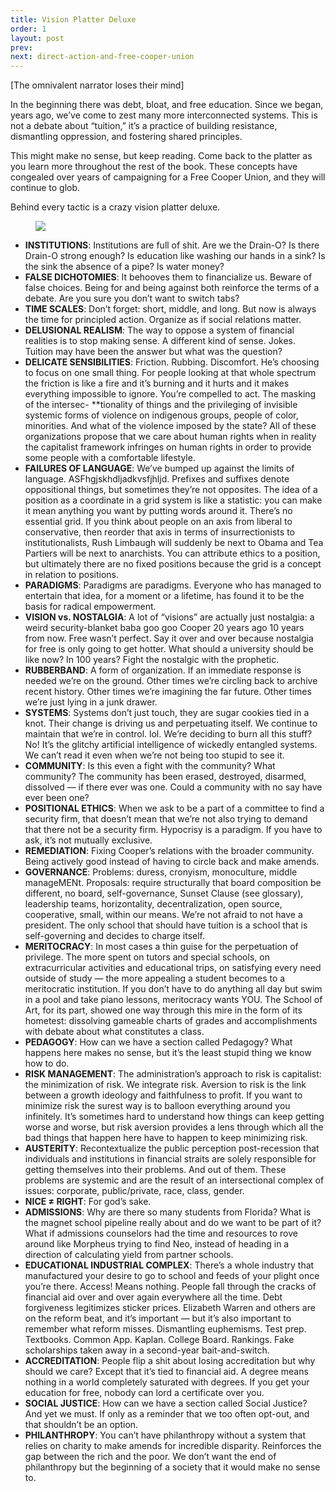 ```yaml
---
title: Vision Platter Deluxe
order: 1
layout: post
prev: 
next: direct-action-and-free-cooper-union
---
```


[The omnivalent narrator loses their mind] 

In the beginning there was debt, bloat, and free education. Since we began, years ago, we’ve come to zest many more interconnected systems. This is not a debate about “tuition,” it’s a practice of building resistance, dismantling oppression, and fostering shared principles.

This might make no sense, but keep reading. Come back to the platter as you learn more throughout the rest of the book. These concepts have congealed over years of campaigning for a Free Cooper Union, and they will continue to glob.

Behind every tactic is a crazy vision platter deluxe.

<figure>
	<img src="{{site.baseurl}}/img/lowdown/okay-whatever.jpg">
</figure>

- **INSTITUTIONS**: Institutions are full of shit. Are we the Drain-O? Is there Drain-O strong enough? Is education like washing our hands in a sink? Is the sink the absence of a pipe? Is water money?
- **FALSE DICHOTOMIES**: It behooves them to financialize us. Beware of false choices. Being for and being against both reinforce the terms of a debate. Are you sure you don’t want to switch tabs?
- **TIME SCALES**: Don’t forget: short, middle, and long. But now is always the time for principled action. Organize as if social relations matter.
- **DELUSIONAL REALISM**: The way to oppose a system of financial realities is to stop making sense. A different kind of sense. Jokes. Tuition may have been the answer but what was the question?
- **DELICATE SENSIBILITIES**: Friction. Rubbing. Discomfort. He’s choosing to focus on one small thing. For people looking at that whole spectrum the friction is like a fire and it’s burning and it hurts and it makes everything impossible to ignore. You’re compelled to act. The masking of the intersec- **tionality of things and the privileging of invisible systemic forms of violence on indigenous groups, people of color, minorities. And what of the violence imposed by the state? All of these organizations propose that we care about human rights when in reality the capitalist framework infringes on human rights in order to provide some people with a comfortable lifestyle.
- **FAILURES OF LANGUAGE**: We’ve bumped up against the limits of language. ASFhgjskhdljadkvsfjhljd. Prefixes and suffixes denote oppositional things, but sometimes they’re not opposites. The idea of a position as a coordinate in a grid system is like a statistic: you can make it mean anything you want by putting words around it. There’s no essential grid.  If you think about people on an axis from liberal to conservative, then reorder that axis in terms of insurrectionists to institutionalists, Rush Limbaugh will suddenly be next to Obama and Tea Partiers will be next to anarchists. You can attribute ethics to a position, but ultimately there are no fixed positions because the grid is a concept in relation to positions.
- **PARADIGMS**: Paradigms are paradigms. Everyone who has managed to entertain that idea, for a moment or a lifetime, has found it to be the basis for radical empowerment.
- **VISION vs. NOSTALGIA**: A lot of “visions” are actually just nostalgia: a weird security-blanket baba goo goo Cooper 20 years ago 10 years from now. Free wasn’t perfect. Say it over and over because nostalgia for free is only going to get hotter. What should a university should be like now? In 100 years? Fight the nostalgic with the prophetic.
- **RUBBERBAND**: A form of organization. If an immediate response is needed we’re on the ground. Other times we’re circling back to archive recent history. Other times we’re imagining the far future. Other times we’re just lying in a junk drawer.
- **SYSTEMS**: Systems don’t just touch, they are sugar cookies tied in a knot. Their change is driving us and perpetuating itself. We continue to maintain that we’re in control. lol. We’re deciding to burn all this stuff? No! It’s the glitchy artificial intelligence of wickedly entangled systems. We can’t read it even when we’re not being too stupid to see it.
- **COMMUNITY**: Is this even a fight with the community? What community? The community has been erased, destroyed, disarmed, dissolved — if there ever was one. Could a community with no say have ever been one?
- **POSITIONAL ETHICS**: When we ask to be a part of a committee to find a security firm, that doesn’t mean that we’re not also trying to demand that there not be a security firm. Hypocrisy is a paradigm. If you have to ask, it’s not mutually exclusive.
- **REMEDIATION**: Fixing Cooper’s relations with the broader community. Being actively good instead of having to circle back and make amends.
- **GOVERNANCE**: Problems: duress, cronyism, monoculture, middle manageMENt. Proposals: require structurally that board composition be different, no board, self-governance, Sunset Clause (see glossary), leadership teams, horizontality, decentralization, open source, cooperative, small, within our means. We’re not afraid to not have a president. The only school that should have tuition is a school that is self-governing and decides to charge itself.
- **MERITOCRACY**: In most cases a thin guise for the perpetuation of privilege. The more spent on tutors and special schools, on extracurricular activities and educational trips, on satisfying every need outside of study — the more appealing a student becomes to a meritocratic institution. If you don’t have to do anything all day but swim in a pool and take piano lessons, meritocracy wants YOU. The School of Art, for its part, showed one way through this mire in the form of its hometest: dissolving gameable charts of grades and accomplishments with debate about what constitutes a class.
- **PEDAGOGY**: How can we have a section called Pedagogy? What happens here makes no sense, but it’s the least stupid thing we know how to do.
- **RISK MANAGEMENT**: The administration’s approach to risk is capitalist: the minimization of risk. We integrate risk. Aversion to risk is the link between a growth ideology and faithfulness to profit. If you want to minimize risk the surest way is to balloon everything around you infinitely. It’s sometimes hard to understand how things can keep getting worse and worse, but risk aversion provides a lens through which all the bad things that happen here have to happen to keep minimizing risk.
- **AUSTERITY**: Recontextualize the public perception post-recession that individuals and institutions in financial straits are solely responsible for getting themselves into their problems. And out of them. These problems are systemic and are the result of an intersectional complex of issues: corporate, public/private, race, class, gender.
- **NICE ≠ RIGHT**: For god’s sake.
- **ADMISSIONS**: Why are there so many students from Florida? What is the magnet school pipeline really about and do we want to be part of it? What if admissions counselors had the time and resources to rove around like Morpheus trying to find Neo, instead of heading in a direction of calculating yield from partner schools.
- **EDUCATIONAL INDUSTRIAL COMPLEX**: There’s a whole industry that manufactured your desire to go to school and feeds of your plight once you’re there. Access! Means nothing. People fall through the cracks of financial aid over and over again everywhere all the time. Debt forgiveness legitimizes sticker prices. Elizabeth Warren and others are on the reform beat, and it’s important — but it’s also important to remember what reform misses. Dismantling euphemisms. Test prep. Textbooks. Common App. Kaplan. College Board. Rankings. Fake scholarships taken away in a second-year bait-and-switch.
- **ACCREDITATION**: People flip a shit about losing accreditation but why should we care? Except that it’s tied to financial aid. A degree means nothing in a world completely saturated with degrees. If you get your education for free, nobody can lord a certificate over you.
- **SOCIAL JUSTICE**: How can we have a section called Social Justice? And yet we must. If only as a reminder that we too often opt-out, and that shouldn’t be an option.
- **PHILANTHROPY**: You can’t have philanthropy without a system that relies on charity to make amends for incredible disparity. Reinforces the gap between the rich and the poor. We don’t want the end of philanthropy but the beginning of a society that it would make no sense to.